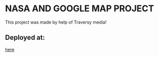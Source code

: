 # NASA AND GOOGLE MAP PROJECT

This project was made by help of Traversy media!

## Deployed at:

[here](panoramic-size.surge.sh)
